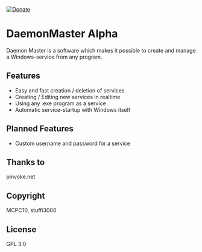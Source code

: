 [![Donate](https://img.shields.io/badge/Donate-PayPal-green.svg)](https://paypal.me/stuffi3000)
# DaemonMaster Alpha
Daemon Master is a software which makes it possible to create and manage a Windows-service from any program.

## Features
- Easy and fast creation / deletion of services
- Creating / Editing new services in realtime
- Using any .exe program as a service
- Automatic service-startup with Windows itself

## Planned Features
- Custom username and password for a service

## Thanks to 
pinvoke.net

## Copyright 
MCPC10,
stuffi3000

## License 
GPL 3.0
